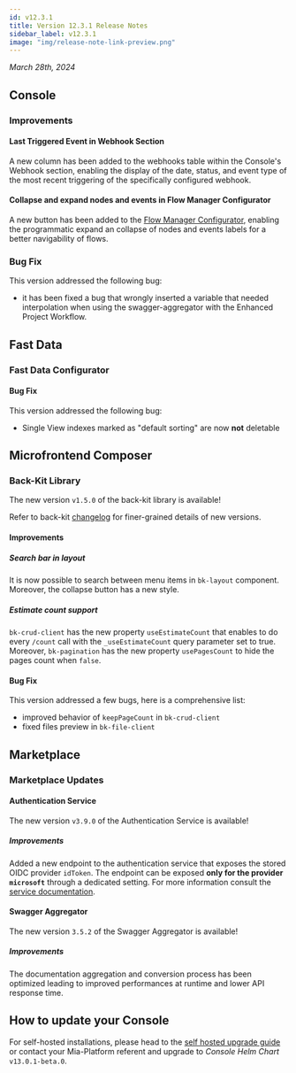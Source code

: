 ```yaml
---
id: v12.3.1
title: Version 12.3.1 Release Notes
sidebar_label: v12.3.1
image: "img/release-note-link-preview.png"
---
```


_March 28th, 2024_

## Console

### Improvements

#### Last Triggered Event in Webhook Section

A new column has been added to the webhooks table within the Console's Webhook section, enabling the display of the date, status, and event type of the most recent triggering of the specifically configured webhook.

#### Collapse and expand nodes and events in Flow Manager Configurator

A new button has been added to the [Flow Manager Configurator](/development_suite/api-console/api-design/flow-manager-configurator/overview.md), enabling the programmatic expand an collapse of nodes and events labels for a better navigability of flows.

### Bug Fix

This version addressed the following bug:

* it has been fixed a bug that wrongly inserted a variable that needed interpolation when using the swagger-aggregator with the Enhanced Project Workflow.

## Fast Data

### Fast Data Configurator

#### Bug Fix

This version addressed the following bug:

* Single View indexes marked as "default sorting" are now **not** deletable

## Microfrontend Composer

### Back-Kit Library

The new version `v1.5.0` of the back-kit library is available!

Refer to back-kit [changelog](/microfrontend-composer/back-kit/changelog.md) for finer-grained details of new versions.

#### Improvements

##### Search bar in layout

It is now possible to search between menu items in `bk-layout` component. Moreover, the collapse button has a new style.

##### Estimate count support

`bk-crud-client` has the new property `useEstimateCount` that enables to do every `/count` call with the `_useEstimateCount` query parameter set to true. Moreover, `bk-pagination` has the new property `usePagesCount` to hide the pages count when `false`.

#### Bug Fix

This version addressed a few bugs, here is a comprehensive list:

* improved behavior of `keepPageCount` in `bk-crud-client`
* fixed files preview in `bk-file-client`

## Marketplace

### Marketplace Updates

#### Authentication Service

The new version `v3.9.0` of the Authentication Service is available!

##### Improvements

Added a new endpoint to the authentication service that exposes the stored OIDC provider `idToken`. 
The endpoint can be exposed **only for the provider `microsoft`** through a dedicated setting. 
For more information consult the [service documentation](/runtime_suite/authentication-service/30_usage.md#get-provider-idtoken).

#### Swagger Aggregator

The new version `3.5.2` of the Swagger Aggregator is available!

##### Improvements

The documentation aggregation and conversion process has been optimized leading to improved performances at runtime and
lower API response time.

## How to update your Console

For self-hosted installations, please head to the [self hosted upgrade guide](/infrastructure/self-hosted/installation-chart/100_how-to-upgrade.md#v12---version-upgrades) or contact your Mia-Platform referent and upgrade to _Console Helm Chart_ `v13.0.1-beta.0`.
